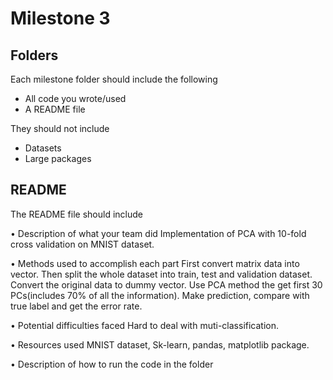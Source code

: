 Milestone 3
===========

Folders
-------

Each milestone folder should include the following

* All code you wrote/used
* A README file

They should not include

* Datasets
* Large packages

README
------

The README file should include

•	Description of what your team did
Implementation of PCA with 10-fold cross validation on MNIST dataset.

•	Methods used to accomplish each part
First convert matrix data into vector. Then split the whole dataset into train, test and validation dataset. Convert the original data to dummy vector. Use PCA method the get first 30 PCs(includes 70% of all the information). Make prediction, compare with true label and get the error rate.

•	Potential difficulties faced
Hard to deal with muti-classification.

•	Resources used
MNIST dataset, Sk-learn, pandas, matplotlib package.

•	Description of how to run the code in the folder

